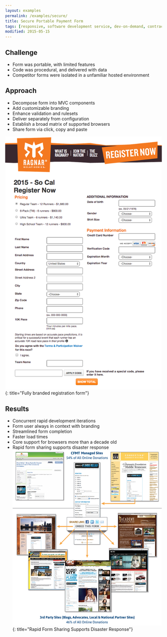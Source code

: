 ```yaml
---
layout: examples
permalink: /examples/secure/
title: Secure Portable Payment Form
tags: [responsive, software development service, dev-on-demand, contract, hourly, retainer, senior user experience engineer]
modified: 2015-05-15
---
```



## Challenge
* Form was portable, with limited features
* Code was procedural, and delivered with data
* Competitor forms were isolated in a unfamiliar hosted environment


## Approach
* Decompose form into MVC components
* Add customizable branding
* Enhance validation and rulesets
* Deliver separately from configuration
* Establish a broad matrix of supported browsers
* Share form via click, copy and paste

![Branded Form Example](/assets/examples/secure/form-rr-branded.png){: title="Fully branded registration form"}

## Results
* Concurrent rapid development iterations
* Form user always in context with branding
* Streamlined form completion
* Faster load times
* Core support for browsers more than a decade old
* Rapid form sharing supports disaster response
![Rapid Form Sharing Supports Disaster Response](/assets/examples/secure/form-viral.png){: title="Rapid Form Sharing Supports Disaster Response"}
